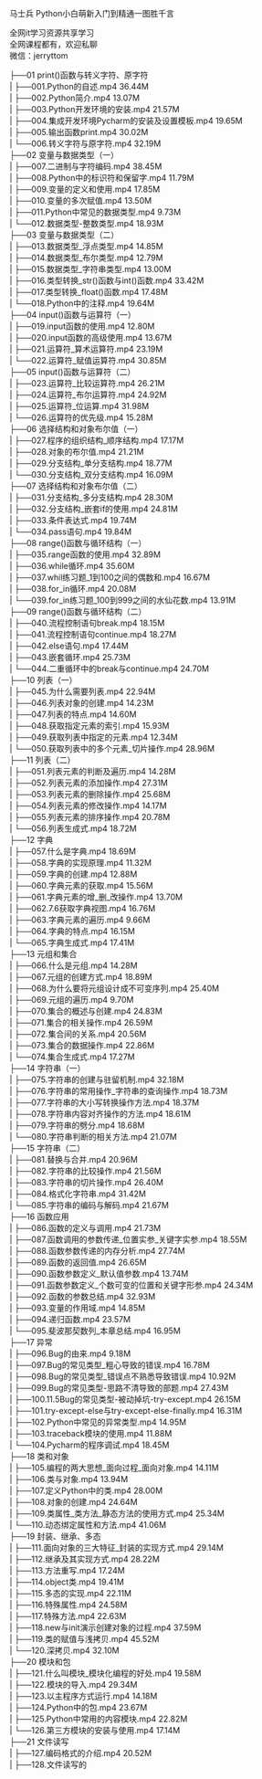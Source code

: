马士兵 Python小白萌新入门到精通一图胜千言

全网it学习资源共享学习<br>全网课程都有，欢迎私聊<br>微信：jerryttom<br>

├──01 print()函数与转义字符、原字符<br> | ├──001.Python的自述.mp4 36.44M<br> | ├──002.Python简介.mp4 13.07M<br> | ├──003.Python开发环境的安装.mp4 21.57M<br> | ├──004.集成开发环境Pycharm的安装及设置模板.mp4 19.65M<br> | ├──005.输出函数print.mp4 30.02M<br> | └──006.转义字符与原字符.mp4 32.19M<br> ├──02 变量与数据类型（一）<br> | ├──007.二进制与字符编码.mp4 38.45M<br> | ├──008.Python中的标识符和保留字.mp4 11.79M<br> | ├──009.变量的定义和使用.mp4 17.85M<br> | ├──010.变量的多次赋值.mp4 13.50M<br> | ├──011.Python中常见的数据类型.mp4 9.73M<br> | └──012.数据类型-整数类型.mp4 18.93M<br> ├──03 变量与数据类型（二）<br> | ├──013.数据类型_浮点类型.mp4 14.85M<br> | ├──014.数据类型_布尔类型.mp4 12.79M<br> | ├──015.数据类型_字符串类型.mp4 13.00M<br> | ├──016.类型转换_str()函数与int()函数.mp4 33.42M<br> | ├──017.类型转换_float()函数.mp4 17.48M<br> | └──018.Python中的注释.mp4 19.64M<br> ├──04 input()函数与运算符（一）<br> | ├──019.input函数的使用.mp4 12.80M<br> | ├──020.input函数的高级使用.mp4 13.67M<br> | ├──021.运算符_算术运算符.mp4 23.19M<br> | └──022.运算符_赋值运算符.mp4 30.85M<br> ├──05 input()函数与运算符（二）<br> | ├──023.运算符_比较运算符.mp4 26.21M<br> | ├──024.运算符_布尔运算符.mp4 24.92M<br> | ├──025.运算符_位运算.mp4 31.98M<br> | └──026.运算符的优先级.mp4 15.28M<br> ├──06 选择结构和对象布尔值（一）<br> | ├──027.程序的组织结构_顺序结构.mp4 17.17M<br> | ├──028.对象的布尔值.mp4 21.21M<br> | ├──029.分支结构_单分支结构.mp4 18.77M<br> | └──030.分支结构_双分支结构.mp4 16.09M<br> ├──07 选择结构和对象布尔值（二）<br> | ├──031.分支结构_多分支结构.mp4 28.30M<br> | ├──032.分支结构_嵌套if的使用.mp4 24.81M<br> | ├──033.条件表达式.mp4 19.74M<br> | └──034.pass语句.mp4 19.84M<br> ├──08 range()函数与循环结构（一）<br> | ├──035.range函数的使用.mp4 32.89M<br> | ├──036.while循环.mp4 35.60M<br> | ├──037.whil练习题_1到100之间的偶数和.mp4 16.67M<br> | ├──038.for_in循环.mp4 20.08M<br> | └──039.for_in练习题_100到999之间的水仙花数.mp4 13.91M<br> ├──09 range()函数与循环结构（二）<br> | ├──040.流程控制语句break.mp4 18.15M<br> | ├──041.流程控制语句continue.mp4 18.27M<br> | ├──042.else语句.mp4 17.44M<br> | ├──043.嵌套循环.mp4 25.73M<br> | └──044.二重循环中的break与continue.mp4 24.70M<br> ├──10 列表（一）<br> | ├──045.为什么需要列表.mp4 22.94M<br> | ├──046.列表对象的创建.mp4 14.23M<br> | ├──047.列表的特点.mp4 14.60M<br> | ├──048.获取指定元素的索引.mp4 15.93M<br> | ├──049.获取列表中指定的元素.mp4 12.34M<br> | └──050.获取列表中的多个元素_切片操作.mp4 28.96M<br> ├──11 列表（二）<br> | ├──051.列表元素的判断及遍历.mp4 14.28M<br> | ├──052.列表元素的添加操作.mp4 27.31M<br> | ├──053.列表元素的删除操作.mp4 25.68M<br> | ├──054.列表元素的修改操作.mp4 14.17M<br> | ├──055.列表元素的排序操作.mp4 20.78M<br> | └──056.列表生成式.mp4 18.72M<br> ├──12 字典<br> | ├──057.什么是字典.mp4 18.69M<br> | ├──058.字典的实现原理.mp4 11.32M<br> | ├──059.字典的创建.mp4 12.88M<br> | ├──060.字典元素的获取.mp4 15.56M<br> | ├──061.字典元素的增_删_改操作.mp4 13.70M<br> | ├──062.7.6获取字典视图.mp4 16.76M<br> | ├──063.字典元素的遍历.mp4 9.66M<br> | ├──064.字典的特点.mp4 16.15M<br> | └──065.字典生成式.mp4 17.41M<br> ├──13 元组和集合<br> | ├──066.什么是元组.mp4 14.28M<br> | ├──067.元组的创建方式.mp4 18.89M<br> | ├──068.为什么要将元组设计成不可变序列.mp4 25.40M<br> | ├──069.元组的遍历.mp4 9.70M<br> | ├──070.集合的概述与创建.mp4 24.83M<br> | ├──071.集合的相关操作.mp4 26.59M<br> | ├──072.集合间的关系.mp4 20.56M<br> | ├──073.集合的数据操作.mp4 22.86M<br> | └──074.集合生成式.mp4 17.27M<br> ├──14 字符串（一）<br> | ├──075.字符串的创建与驻留机制.mp4 32.18M<br> | ├──076.字符串的常用操作_字符串的查询操作.mp4 18.73M<br> | ├──077.字符串的大小写转换操作方法.mp4 18.37M<br> | ├──078.字符串内容对齐操作的方法.mp4 18.61M<br> | ├──079.字符串的劈分.mp4 18.68M<br> | └──080.字符串判断的相关方法.mp4 21.07M<br> ├──15 字符串（二）<br> | ├──081.替换与合并.mp4 20.96M<br> | ├──082.字符串的比较操作.mp4 21.56M<br> | ├──083.字符串的切片操作.mp4 26.40M<br> | ├──084.格式化字符串.mp4 31.42M<br> | └──085.字符串的编码与解码.mp4 21.67M<br> ├──16 函数应用<br> | ├──086.函数的定义与调用.mp4 21.73M<br> | ├──087.函数调用的参数传递_位置实参_关键字实参.mp4 18.55M<br> | ├──088.函数参数传递的内存分析.mp4 27.74M<br> | ├──089.函数的返回值.mp4 26.65M<br> | ├──090.函数参数定义_默认值参数.mp4 13.74M<br> | ├──091.函数参数定义_个数可变的位置和关键字形参.mp4 24.34M<br> | ├──092.函数的参数总结.mp4 32.93M<br> | ├──093.变量的作用域.mp4 14.85M<br> | ├──094.递归函数.mp4 23.57M<br> | └──095.斐波那契数列_本章总结.mp4 16.95M<br> ├──17 异常<br> | ├──096.Bug的由来.mp4 9.18M<br> | ├──097.Bug的常见类型_粗心导致的错误.mp4 16.78M<br> | ├──098.Bug的常见类型_错误点不熟悉导致错误.mp4 10.92M<br> | ├──099.Bug的常见类型-思路不清导致的部题.mp4 27.43M<br> | ├──100.11.5Bug的常见类型-被动掉坑-try-except.mp4 26.15M<br> | ├──101.try-except-else与try-except-else-finally.mp4 16.31M<br> | ├──102.Python中常见的异常类型.mp4 14.95M<br> | ├──103.traceback模块的使用.mp4 11.88M<br> | └──104.Pycharm的程序调试.mp4 18.45M<br> ├──18 类和对象<br> | ├──105.编程的两大思想_面向过程_面向对象.mp4 14.11M<br> | ├──106.类与对象.mp4 13.94M<br> | ├──107.定义Python中的类.mp4 28.00M<br> | ├──108.对象的创建.mp4 24.64M<br> | ├──109.类属性_类方法_静态方法的使用方式.mp4 25.34M<br> | └──110.动态绑定属性和方法.mp4 41.06M<br> ├──19 封装、继承、多态<br> | ├──111.面向对象的三大特征_封装的实现方式.mp4 29.14M<br> | ├──112.继承及其实现方式.mp4 28.22M<br> | ├──113.方法重写.mp4 17.24M<br> | ├──114.object类.mp4 19.41M<br> | ├──115.多态的实现.mp4 22.11M<br> | ├──116.特殊属性.mp4 24.58M<br> | ├──117.特殊方法.mp4 22.63M<br> | ├──118.new与init演示创建对象的过程.mp4 37.59M<br> | ├──119.类的赋值与浅拷贝.mp4 45.52M<br> | └──120.深拷贝.mp4 32.10M<br> ├──20 模块和包<br> | ├──121.什么叫模块_模块化编程的好处.mp4 19.58M<br> | ├──122.模块的导入.mp4 29.34M<br> | ├──123.以主程序方式运行.mp4 14.18M<br> | ├──124.Python中的包.mp4 23.67M<br> | ├──125.Python中常用的内容模块.mp4 22.82M<br> | └──126.第三方模块的安装与使用.mp4 17.14M<br> ├──21 文件读写<br> | ├──127.编码格式的介绍.mp4 20.52M<br> | ├──128.文件读写的